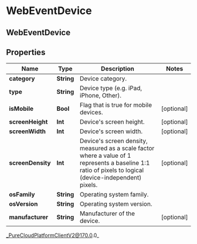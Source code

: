 # WebEventDevice

## WebEventDevice

## Properties

|Name | Type | Description | Notes|
|------------ | ------------- | ------------- | -------------|
| **category** | **String** | Device category. | |
| **type** | **String** | Device type (e.g. iPad, iPhone, Other). | |
| **isMobile** | **Bool** | Flag that is true for mobile devices. | [optional] |
| **screenHeight** | **Int** | Device&#39;s screen height. | [optional] |
| **screenWidth** | **Int** | Device&#39;s screen width. | [optional] |
| **screenDensity** | **Int** | Device&#39;s screen density, measured as a scale factor where a value of 1 represents a baseline 1:1 ratio of pixels to logical (device-independent) pixels. | [optional] |
| **osFamily** | **String** | Operating system family. | |
| **osVersion** | **String** | Operating system version. | |
| **manufacturer** | **String** | Manufacturer of the device. | [optional] |



_PureCloudPlatformClientV2@170.0.0_
